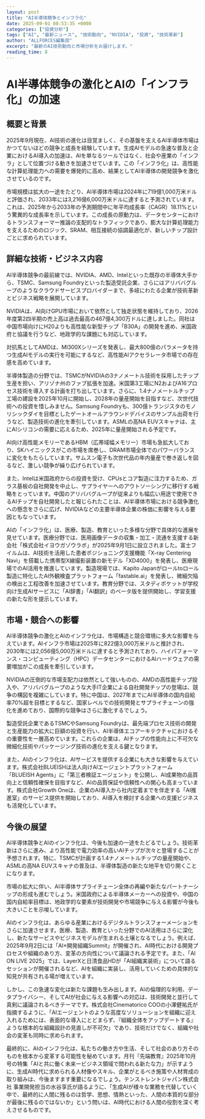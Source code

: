 ```yaml
---
layout: post
title: "AI半導体競争とインフラ化"
date: 2025-09-01 08:53:35 +0000
categories: ["投資分析"]
tags: ["AI", "最新ニュース", "技術動向", "NVIDIA", "投資", "技術革新"]
author: "ALLFORCES編集部"
excerpt: "最新のAI技術動向と市場分析をお届けします。"
reading_time: 8
---
```

# AI半導体競争の激化とAIの「インフラ化」の加速

## 概要と背景

2025年9月現在、AI技術の進化は目覚ましく、その基盤を支えるAI半導体市場はかつてないほどの競争と成長を経験しています。生成AIモデルの急速な普及と企業におけるAI導入の加速は、AIを単なるツールではなく、社会や産業の「インフラ」として位置づける動きを加速させています。この「インフラ化」は、高性能な計算処理能力への需要を爆発的に高め、結果としてAI半導体の開発競争を激化させているのです。

市場規模は拡大の一途をたどり、AI半導体市場は2024年に719億1,000万米ドルと評価され、2033年には3,216億6,000万米ドルに達すると予測されています。これは、2025年から2033年の予測期間中に年平均成長率（CAGR）18.11%という驚異的な成長率を示しています。この成長の原動力は、データセンターにおけるトランスフォーマー推論の支配的なトラフィックであり、膨大な計算処理能力を支えるためのロジック、SRAM、相互接続の協調最適化が、新しいチップ設計ごとに求められています。

## 詳細な技術・ビジネス内容

AI半導体競争の最前線では、NVIDIA、AMD、Intelといった既存の半導体大手から、TSMC、Samsung Foundryといった製造受託企業、さらにはアリババグループのようなクラウドサービスプロバイダーまで、多岐にわたる企業が技術革新とビジネス戦略を展開しています。

NVIDIAは、AI向けGPU市場において依然として独走状態を維持しており、2026年度第2四半期の売上高は過去最高の467億4,300万ドルに達しました。同社は中国市場向けにH20よりも高性能な新型チップ「B30A」の開発を進め、米国政府と協議を行うなど、地政学的な課題にも対応しています。

対抗馬としてAMDは、MI300Xシリーズを発表し、最大800億のパラメータを持つ生成AIモデルの実行を可能にするなど、高性能AIアクセラレータ市場での存在感を高めています。

半導体製造の分野では、TSMCがNVIDIAの3ナノメートル技術を採用したチップ生産を担い、アリゾナ州のファブ拡張を加速。米国第3工場にN2およびA16プロセス技術を導入する計画を打ち出しています。さらに、1.4ナノメートルチップ工場の建設を2025年10月に開始し、2028年の量産開始を目指すなど、次世代技術への投資を惜しみません。Samsung Foundryも、300億トランジスタのモノリシックダイを目標としたゲートオールアラウンドデバイスのサンプル出荷を行うなど、製造技術の進化を牽引しています。ASMLの高NA EUVスキャナは、主にAIシリコンの需要に応えるため、2025年に量産開始される予定です。

AI向け高性能メモリーであるHBM（広帯域幅メモリー）市場も急拡大しており、SKハイニックスがこの市場を席巻し、DRAM市場全体でのパワーバランスに変化をもたらしています。サムスン電子も次世代品の年内量産で巻き返しを図るなど、激しい競争が繰り広げられています。

また、Intelは米国政府からの投資を受け、CPUsとコア製造に注力するため、ガラス基板の自社開発を中止し、サプライヤーへのアウトソーシングに移行する戦略をとっています。中国のアリババグループが従来よりも幅広い用途で使用できるAIチップを自社開発したと報じられたことは、AI半導体市場における競争激化への懸念をさらに広げ、NVIDIAなどの主要半導体企業の株価に影響を与える要因ともなっています。

AIの「インフラ化」は、医療、製造、教育といった多様な分野で具体的な進展を見せています。医療分野では、医用画像データの収集・加工・流通を支援する新会社「株式会社イヨウガゾウラボ」が2025年9月1日に設立されました。富士フイルムは、AI技術を活用した患者ポジショニング支援機能「X-ray Centering Navi」を搭載した携帯型X線撮影装置の新モデル「XD4000」を発表し、医療現場でのAI活用を推進しています。製造現場では、Kapito Japanがロールtoロール製造に特化したAI外観検査プラットフォーム「fastable.ai」を発表し、微細欠陥の検出と工程改善を加速させています。教育分野では、スタディポケットが学校向け生成AIサービスに「AI辞書」「AI翻訳」のベータ版を提供開始し、学習支援の新たな形を提示しています。

## 市場・競合への影響

AI半導体競争の激化とAIのインフラ化は、市場構造と競合環境に多大な影響を与えています。AIインフラ市場は2025年に822億3,000万米ドルと推計され、2030年には2,056億5,000万米ドルに達すると予測されており、ハイパフォーマンス・コンピューティング（HPC）データセンターにおけるAIハードウェアの需要増加がこの成長を牽引しています。

NVIDIAの圧倒的な市場支配力は依然として強いものの、AMDの高性能チップ投入や、アリババグループのような大手IT企業による自社開発チップの登場は、競争の構図を複雑にしています。特に中国は、2027年までにAI半導体の国内自給率70%超を目標とするなど、国家レベルでの技術開発とサプライチェーンの強化を進めており、国際的な競争はさらに激化するでしょう。

製造受託企業であるTSMCやSamsung Foundryは、最先端プロセス技術の開発と生産能力の拡大に巨額の投資を行い、AI半導体エコアーキテクチャにおけるその重要性を一層高めています。これらの企業は、AIチップの性能向上に不可欠な微細化技術やパッケージング技術の進化を支える鍵となります。

また、AIのインフラ化は、AIサービスを提供する企業にも大きな影響を与えています。株式会社BLUEISHは法人向けAIエージェントプラットフォーム「BLUEISH Agents」に「第三者検証エージェント」を公開し、AI成果物の品質向上と信頼性確保を目指すなど、AIの品質保証や信頼性への関心も高まっています。株式会社Growth Oneは、企業のAI導入から社内定着までを伴走する「AI推進室」のサービス提供を開始しており、AI導入を検討する企業への支援ビジネスも活発化しています。

## 今後の展望

AI半導体競争とAIのインフラ化は、今後も加速の一途をたどるでしょう。技術革新はさらに進み、より高性能で電力効率の高いAIチップが次々と登場することが予想されます。特に、TSMCが計画する1.4ナノメートルチップの量産開始や、ASMLの高NA EUVスキャナの普及は、半導体製造の新たな地平を切り開くことになります。

市場の拡大に伴い、AI半導体サプライチェーン全体の再編や新たなパートナーシップの形成も進むでしょう。米国政府による半導体メーカーへの投資や、中国の国内自給率目標は、地政学的な要素が技術開発や市場競争に与える影響が今後も大きいことを示唆しています。

AIのインフラ化は、あらゆる産業におけるデジタルトランスフォーメーションをさらに加速させます。医療、製造、教育といった分野でのAI活用はさらに深化し、新たなサービスやビジネスモデルが生まれる土壌となるでしょう。例えば、2025年9月2日には「AI×開発組織Summit」が開催され、AI時代における開発プロセスや組織のあり方、変革の方向性について議論される予定です。また、「AI ON LIVE 2025」では、LayerXと日清食品HDが「AI組織実装術」について語るセッションが開催されるなど、AIを組織に実装し、活用していくための具体的な知見が共有される場が増えています。

しかし、この急速な変化は新たな課題も生み出します。AIの倫理的な利用、データプライバシー、そしてAIが社会に与える影響への対応は、技術開発と並行して真剣に議論されるべきテーマです。株式会社Cinematorico COOの小澤健祐氏が指摘するように、「AIエージェントのような高度なソリューションを組織に迎え入れるためには、表面的な導入にとどまらず、『組織全体をアップデートする』ような根本的な組織設計の見直しが不可欠」であり、技術だけでなく、組織や社会の変革も同時に求められます。

最終的に、AIのインフラ化は、私たちの働き方や生活、そして社会のあり方そのものを根本から変革する可能性を秘めています。月刊『先端教育』2025年10月号の特集「AIと共に働く未来ービジネス領域で問われる新たな力」が示すように、生成AI時代に求められる人材像やスキル、企業がとるべき施策や人材育成の取り組みは、今後ますます重要になるでしょう。テンストレントジャパン株式会社 事業開発担当の水谷享氏が語るように、「生成AIが様々な業務を代替していく中で、最終的に人間に残るのは哲学、思想、情熱といった、人間の本質的な部分が最後に残るのではないか」という問いは、AI時代における人間の役割を深く考えさせるものです。
